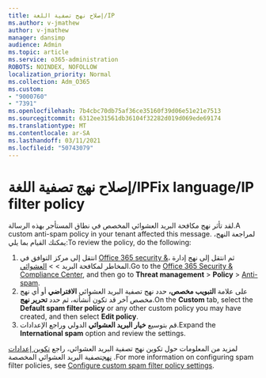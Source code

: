 ```yaml
---
title: إصلاح نهج تصفية اللغة/IP
ms.author: v-jmathew
author: v-jmathew
manager: dansimp
audience: Admin
ms.topic: article
ms.service: o365-administration
ROBOTS: NOINDEX, NOFOLLOW
localization_priority: Normal
ms.collection: Adm_O365
ms.custom:
- "9000760"
- "7391"
ms.openlocfilehash: 7b4cbc70db75af36ce35160f39d06e51e21e7513
ms.sourcegitcommit: 6312ee31561db36104f32282d019d069ede69174
ms.translationtype: MT
ms.contentlocale: ar-SA
ms.lasthandoff: 03/11/2021
ms.locfileid: "50743079"
---
```

# <a name="fix-languageip-filter-policy"></a><span data-ttu-id="c5a09-102">إصلاح نهج تصفية اللغة/IP</span><span class="sxs-lookup"><span data-stu-id="c5a09-102">Fix language/IP filter policy</span></span>

<span data-ttu-id="c5a09-103">لقد تأثر نهج مكافحة البريد العشوائي المخصص في نطاق المستأجر بهذه الرسالة.</span><span class="sxs-lookup"><span data-stu-id="c5a09-103">A custom anti-spam policy in your tenant affected this message.</span></span> <span data-ttu-id="c5a09-104">لمراجعة النهج، يمكنك القيام بما يلي:</span><span class="sxs-lookup"><span data-stu-id="c5a09-104">To review the policy, do the following:</span></span>

1. <span data-ttu-id="c5a09-105">انتقل إلى مركز التوافق في [Office 365 security &](https://go.microsoft.com/fwlink/p/?linkid=2077143)، ثم انتقل إلى نهج إدارة المخاطر لمكافحة البريد   >    >  [العشوائي](https://go.microsoft.com/fwlink/?linkid=2101518).</span><span class="sxs-lookup"><span data-stu-id="c5a09-105">Go to the [Office 365 Security & Compliance Center](https://go.microsoft.com/fwlink/p/?linkid=2077143), and then go to **Threat management** > **Policy** > [Anti-spam](https://go.microsoft.com/fwlink/?linkid=2101518).</span></span>
2. <span data-ttu-id="c5a09-106">على علامة **التبويب مخصص،** حدد نهج تصفية البريد العشوائي **الافتراضي** أو أي نهج مخصص آخر قد تكون أنشأته، ثم حدد **تحرير نهج**.</span><span class="sxs-lookup"><span data-stu-id="c5a09-106">On the **Custom** tab, select the **Default spam filter policy** or any other custom policy you may have created, and then select **Edit policy**.</span></span>
3. <span data-ttu-id="c5a09-107">قم بتوسيع **خيار البريد العشوائي** الدولي وراجع الإعدادات.</span><span class="sxs-lookup"><span data-stu-id="c5a09-107">Expand the **International spam** option and review the settings.</span></span>

<span data-ttu-id="c5a09-108">لمزيد من المعلومات حول تكوين نهج تصفية البريد العشوائي، راجع [تكوين إعدادات نهج](https://go.microsoft.com/fwlink/?linkid=2101054)تصفية البريد العشوائي المخصصة .</span><span class="sxs-lookup"><span data-stu-id="c5a09-108">For more information on configuring spam filter policies, see [Configure custom spam filter policy settings](https://go.microsoft.com/fwlink/?linkid=2101054).</span></span>
